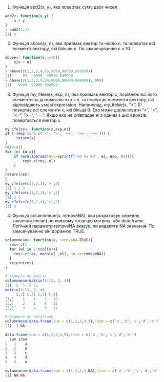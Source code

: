 1. Функція add2(x, y), яка повертає суму двох чисел.
```r
add2<- function(x,y) {
    x + y
}
> add2(2,2)
[1] 4
```
2. Функція above(x, n), яка приймає вектор та число n, та повертає всі елементі вектору, які більше n. По замовчуванню n = 10.
```r
above<- function(x,n=10){
    x[x > n]
}
> above(c(1,2,3,4,99,9999,99999,999999))
[1]     99   9999  99999 999999
> above(c(1,2,3,4,99,9999,99999,999999), 999)
[1]   9999  99999 999999
```
3. Функція my_ifelse(x, exp, n), яка приймає вектор x, порівнює всі його елементи за допомогою exp з n, та повертає елементи вектору, які відповідають умові expression. Наприклад, my_ifelse(x, “>”, 0) повертає всі елементи x, які більші 0. Exp може дорівнювати “<”, “>”, “<=”, “>=”, “==”. Якщо exp не співпадає ні з одним з цих виразів, повертається вектор x.
```r
my_ifelse<- function(x,exp,n){
if (!(exp %in% c('<', '>', '<=', '>=', '=='))) {
     return(x)
}
res<-c()
for (el in x){
    if (eval(parse(text=sprintf('%d %s %d', el, exp, n)))){
        res<-c(res, el)
    }
}
return(res)
}
my_ifelse(c(1,2,3),'>',0)
[1] 1 2 3
my_ifelse(c(1,2,3),'>',1)
[1] 2 3
my_ifelse(c(1,2,3),'>',2)
[1] 3
```

4. Функція columnmean(x, removeNA), яка розраховує середнє значення (mean) по кожному стовпцю матриці, або data frame. Логічний параметр removeNA вказує, чи видаляти NA значення. По замовчуванню він дорівнює TRUE.
```r
columnmean<- function(x, removeNA=TRUE){
  res<-c()
  for (el in 1:ncol(x)){
    res<-c(res, mean(x[ ,el], na.rm=removeNA))
  }
  return(res)
}

# Example on matrix
columnmean(matrix(1:12, 3, 4))
[1]  2  5  8 11
matrix(1:12, 3, 4)
     [,1] [,2] [,3] [,4]
[1,]    1    4    7   10
[2,]    2    5    8   11
[3,]    3    6    9   12

# Example on dataframe
columnmean(data.frame(sum = c(1,2,3,4,5),item = c('a','b','c','d','e')))
[1]  3 NA

data.frame(sum = c(1,2,3,4,5),item = c('a','b','c','d','e'))
  sum item
1   1    a
2   2    b
3   3    c
4   4    d
5   5    e

columnmean(data.frame(sum = c(1,2,3,4,NA),item = c('a','b','c','d','e')), removeNA = FALSE)
[1] NA NA
```
